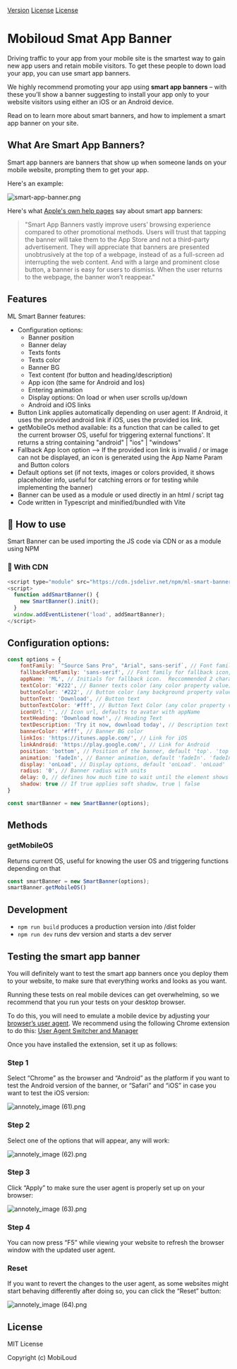 
[Version](https://img.shields.io/badge/version-1.1.0-blue?link=https%3A%2F%2Fwww.npmjs.com%2Fpackage%2Fml-smart-banner) [License](https://img.shields.io/badge/License-MIT-red?link=https%3A%2F%2Fgithub.com%2Fmobiloudsupport%2Fsmart-banner%2Fblob%2Fmain%2FLICENSE) [License](https://img.shields.io/badge/Mobiloud-%23047857?link=https%3A%2F%2Fwww.mobiloud.com%2F)


# Mobiloud Smat App Banner

Driving traffic to your app from your mobile site is the smartest way to gain new app users and retain mobile visitors. To get these people to down load your app, you can use smart app banners.

We highly recommend promoting your app using **smart app banners** – with these you’ll show a banner suggesting to install your app only to your website visitors using either an iOS or an Android device.

Read on to learn more about smart banners, and how to implement a smart app banner on your site.


## **What Are Smart App Banners?**

Smart app banners are banners that show up when someone lands on your mobile website, prompting them to get your app.

Here's an example:

![smart-app-banner.png](https://mobiloud.notion.site/image/https%3A%2F%2Fs3-us-west-2.amazonaws.com%2Fsecure.notion-static.com%2F24ca93c7-2026-4800-8bb3-1e13bfdada34%2Fsmart-app-banner.png?table=block&id=26ab5175-3d37-46e7-9249-e50d334fde19&spaceId=f1cb51a8-e748-4832-9335-2c96a2e81d09&width=1440&userId=&cache=v2)

Here's what [Apple's own help pages](https://developer.apple.com/library/archive/documentation/AppleApplications/Reference/SafariWebContent/PromotingAppswithAppBanners/PromotingAppswithAppBanners.html) say about smart app banners:

> "Smart App Banners vastly improve users’ browsing experience compared to other promotional methods. Users will trust that tapping the banner will take them to the App Store and not a third-party advertisement. They will appreciate that banners are presented unobtrusively at the top of a webpage, instead of as a full-screen ad interrupting the web content. And with a large and prominent close button, a banner is easy for users to dismiss. When the user returns to the webpage, the banner won’t reappear."
>

## Features

ML Smart Banner features:
- Configuration options:
    - Banner position
    - Banner delay
    - Texts fonts
    - Texts color
    - Banner BG
    - Text content (for button and heading/description)
    - App icon (the same for Android and Ios)
    - Entering animation
    - Display options: On load or when user scrolls up/down
    - Android and iOS links
-  Button Link applies automatically depending on user agent: If Android, it uses the provided android link if iOS, uses the provided ios link.
-  getMobileOs method available: its a function that can be called to get the current browser OS, useful for triggering external functions'. It returns a string containing "android" | "ios" | "windows"
- Fallback App Icon option --> If the provided icon link is invalid / or image can not be displayed, an icon is generated using the App Name Param and Button colors
- Default options set (if not texts, images or colors provided, it shows placeholder info, useful for catching errors or for testing while implementing the banner)
- Banner can be used as a module or used directly in an html / script tag
- Code written in Typescript and minified/bundled with Vite


## 📖 How to use

Smart Banner can be used importing the JS code via CDN or as a module using NPM

### 🚀 With CDN

```javascript
<script type="module" src="https://cdn.jsdelivr.net/npm/ml-smart-banner/dist/ml-smart-banner.min.js"></script>
<script>
  function addSmartBanner() {
    new SmartBanner().init();
  }
  window.addEventListener('load', addSmartBanner);
</script>
```
## Configuration options:

```javascript
const options = {
    fontFamily: `"Source Sans Pro", "Arial", sans-serif`, // Font family for banner texts, defaults to system safe fonts
    fallbackFontFamily: 'sans-serif', // Font family for fallback icon, safe options are serif and sans-serif
    appName: 'ML', // Initials for fallback icon.  Reccommended 2 characters. Fallback Image uses button text and bg color
    textColor: '#222', // Banner texts color (any color property value)
    buttonColor: '#222', // Button color (any background property value)
    buttonText: 'Download', // Button text
    buttonTextColor: '#fff', // Button Text Color (any color property value)
    iconUrl: '', // Icon url, defaults to avatar with appName
    textHeading: 'Download now!', // Heading Text
    textDescription: 'Try it now, download today', // Description text
    bannerColor: '#fff', // Banner BG color
    linkIos: 'https://itunes.apple.com/', // Link for iOS 
    linkAndroid: 'https://play.google.com/', // Link for Android 
    position: 'bottom', // Position of the banner, default 'top'. 'top' | 'bottom'
    animation: 'fadeIn', // Banner animation, default 'fadeIn'. 'fadeIn' | 'scaleUp' | 'slideBottom' | 'slideTop' | 'slideLeft' | 'slideRight' | null,
    display: 'onLoad', // Display options, default 'onLoad'. 'onLoad' | 'onScrollDown' | 'onScrollUp'
    radius: '0', // Banner radius with units
    delay: 0, // defines how much time to wait until the element shows up
    shadow: true // If true applies soft shadow, true | false
}

const smartBanner = new SmartBanner(options);

```

## Methods

### getMobileOS

Returns current OS, useful for knowing the user OS and triggering functions depending on that
```javascript
const smartBanner = new SmartBanner(options);
smartBanner.getMobileOS()
```

## Development

- `npm run build` produces a production version into /dist folder
- `npm run dev` runs dev version and starts a dev server


## Testing the smart app banner

You will definitely want to test the smart app banners once you deploy them to your website, to make sure that everything works and looks as you want.

Running these tests on real mobile devices can get overwhelming, so we recommend that you run your tests on your desktop browser.

To do this, you will need to emulate a mobile device by adjusting your [browser’s user agent](https://developer.mozilla.org/en-US/docs/Glossary/User_agent). We recommend using the following Chrome extension to do this: [User Agent Switcher and Manager](https://chrome.google.com/webstore/detail/user-agent-switcher-and-m/bhchdcejhohfmigjafbampogmaanbfkg)

Once you have installed the extension, set it up as follows:

### **Step 1**

Select “Chrome” as the browser and “Android” as the platform if you want to test the Android version of the banner, or “Safari” and “iOS” in case you want to test the iOS version:

![annotely_image (61).png](https://mobiloud.notion.site/image/https%3A%2F%2Fs3-us-west-2.amazonaws.com%2Fsecure.notion-static.com%2F3c66d89a-b74e-441a-a15f-197d08f78807%2Fannotely_image_(61).png?table=block&id=7b5f225a-60e2-4001-bcdb-e4627b300be4&spaceId=f1cb51a8-e748-4832-9335-2c96a2e81d09&width=1230&userId=&cache=v2)

### **Step 2**

Select one of the options that will appear, any will work:

![annotely_image (62).png](https://mobiloud.notion.site/image/https%3A%2F%2Fs3-us-west-2.amazonaws.com%2Fsecure.notion-static.com%2Fdec5d36c-69ec-40f5-aaf9-d4cc54e1e972%2Fannotely_image_(62).png?table=block&id=dd116c73-51a6-449f-b34c-03358baadb92&spaceId=f1cb51a8-e748-4832-9335-2c96a2e81d09&width=1230&userId=&cache=v2)

### **Step 3**

Click “Apply” to make sure the user agent is properly set up on your browser:

![annotely_image (63).png](https://mobiloud.notion.site/image/https%3A%2F%2Fs3-us-west-2.amazonaws.com%2Fsecure.notion-static.com%2Fcb126a7c-e078-4250-889c-83653ce496dd%2Fannotely_image_(63).png?table=block&id=eae2261a-b36c-43b3-b151-2c02fc4ac39a&spaceId=f1cb51a8-e748-4832-9335-2c96a2e81d09&width=1230&userId=&cache=v2)

### Step 4

You can now press “F5” while viewing your website to refresh the browser window with the updated user agent.

### Reset

If you want to revert the changes to the user agent, as some websites might start behaving differently after doing so, you can click the “Reset” button:

![annotely_image (64).png](https://mobiloud.notion.site/image/https%3A%2F%2Fs3-us-west-2.amazonaws.com%2Fsecure.notion-static.com%2F8af461b2-d9a7-43bf-9d0a-bec281b98347%2Fannotely_image_(64).png?table=block&id=9e9c3806-30d7-495e-820c-bfca7d0e8331&spaceId=f1cb51a8-e748-4832-9335-2c96a2e81d09&width=1230&userId=&cache=v2)

## License

MIT License

Copyright (c) MobiLoud
